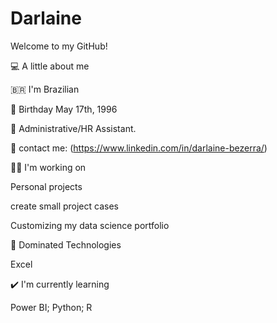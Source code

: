 # Darlaine

Welcome to my GitHub!

💻 A little about me

🇧🇷 I'm Brazilian

👶 Birthday May 17th, 1996

💼 Administrative/HR Assistant.

🔗 contact me: (https://www.linkedin.com/in/darlaine-bezerra/)


👨‍💻 I'm working on

Personal projects

create small project cases

Customizing my data science portfolio


📁 Dominated Technologies

Excel


✔️ I'm currently learning

Power BI; Python; R
